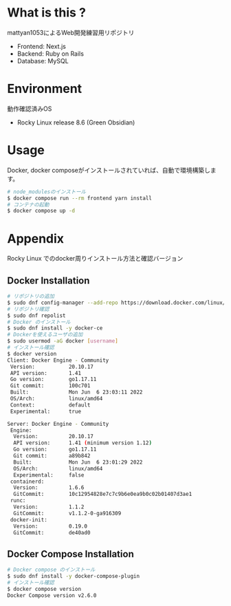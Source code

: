 # What is this ?

mattyan1053によるWeb開発練習用リポジトリ
- Frontend: Next.js
- Backend: Ruby on Rails
- Database: MySQL

# Environment
動作確認済みOS
- Rocky Linux release 8.6 (Green Obsidian)

# Usage
Docker, docker composeがインストールされていれば、自動で環境構築します。

```sh
# node_modulesのインストール
$ docker compose run --rm frontend yarn install
# コンテナの起動
$ docker compose up -d
```

# Appendix
Rocky Linux でのdocker周りインストール方法と確認バージョン
## Docker Installation
```sh
# リポジトリの追加
$ sudo dnf config-manager --add-repo https://download.docker.com/linux/centos/docker-ce.repo
# リポジトリ確認
$ sudo dnf repolist
# Docker のインストール
$ sudo dnf install -y docker-ce
# Dockerを使えるユーザの追加
$ sudo usermod -aG docker [username]
# インストール確認
$ docker version
Client: Docker Engine - Community
 Version:           20.10.17
 API version:       1.41
 Go version:        go1.17.11
 Git commit:        100c701
 Built:             Mon Jun  6 23:03:11 2022
 OS/Arch:           linux/amd64
 Context:           default
 Experimental:      true

Server: Docker Engine - Community
 Engine:
  Version:          20.10.17
  API version:      1.41 (minimum version 1.12)
  Go version:       go1.17.11
  Git commit:       a89b842
  Built:            Mon Jun  6 23:01:29 2022
  OS/Arch:          linux/amd64
  Experimental:     false
 containerd:
  Version:          1.6.6
  GitCommit:        10c12954828e7c7c9b6e0ea9b0c02b01407d3ae1
 runc:
  Version:          1.1.2
  GitCommit:        v1.1.2-0-ga916309
 docker-init:
  Version:          0.19.0
  GitCommit:        de40ad0
```

## Docker Compose Installation
```sh
# Docker compose のインストール
$ sudo dnf install -y docker-compose-plugin
# インストール確認
$ docker compose version
Docker Compose version v2.6.0
```
